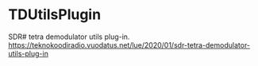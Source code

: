 # TDUtilsPlugin
SDR# tetra demodulator utils plug-in. https://teknokoodiradio.vuodatus.net/lue/2020/01/sdr-tetra-demodulator-utils-plug-in
